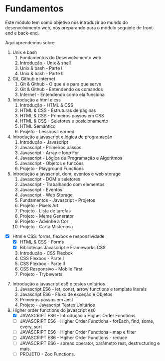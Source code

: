 # Fundamentos

Este módulo tem como objetivo nos introduzir ao mundo do desenvolvimento web, nos preparando para o módulo seguinte de front-end e back-end. 

Aqui aprendemos sobre:

1. Unix e bash
   1. Fundamentos do Desenvolvimento web
   2. Introdução - Unix & shell
   3. Unix & bash - Parte I
   4. Unix & bash - Parte II
2. Git, Github e internet
   1. Git & Github - O que é e para que serve
   2. Git & Github - Entendendo os comandos
   3. Internet - Entendendo como ela funciona
3. Introdução a html e css
   1. Introdução - HTML & CSS
   2. HTML & CSS - Estruturas de páginas
   3. HTML & CSS - Primeiros passos em CSS
   3. HTML & CSS - Seletores e posicionamento
   4. HTML Semântico
   5. Projeto - Lessons Learned
4. Introdução a javascript e lógica de programação
   1. Introdução - Javascript
   2. Javascript - Primeiros passos
   3. Javascript - Array e loop For
   4. Javascript - Lógica de Programação e Algoritmos
   5. Javascript - Objetos e funções
   6. Projeto - Playground Functions 
5. Introdução a javascript, dom, eventos e web storage
   1. Javascript - DOM e seletores
   2. Javascript - Trabalhando com elementos
   3. Javascript - Eventos
   4. Javascript - Web Storage
   5. Fundamentos - Javascript - Projetos
   6. Projeto - Pixels Art
   7. Projeto - Lista de tarefas
   8. Projeto - Meme Generator
   9. Projeto - Advinhe a Cor
   10. Projeto - Carta Misteriosa
- [x] Html e CSS: forms, flexbox e responsividade
   - [x] HTML & CSS - Forms
   - [x] Bibliotecas Javascript e Frameworks CSS
   3. Introdução - CSS Flexbox
   4. CSS Flexbox - Parte I
   5. CSS Flexbox - Parte II
   6. CSS Responsivo - Mobile First
   7. Projeto - Trybewarts
7. Introdução a javascript es6 e testes unitários
   1. Javascript ES6 - let, const, arrow functions e template literals
   2. Javascript ES6 - Fluxo de exceção e Objetos
   3. Primeiros passos em Jest
   4. Projeto - Javascript Testes Unitários
8. Higher order functions do javascript es6
   - [x] JAVASCRIPT ES6 - Introdução a Higher Order Functions
   - [ ] JAVASCRIPT ES6 - Higher Order Functions - forEach, find, some, every, sort
   - [ ] JAVASCRIPT ES6 - Higher Order Functions - map e filter
   - [ ] JAVASCRIPT ES6 - Hgiher Order Functions - reduce
   - [ ] JAVASCRIPT ES6 - spread operator, parâmetro rest, destructuring e mais.
   - [ ] PROJETO - Zoo Functions. 